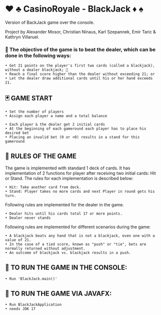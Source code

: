 # ♥ ♣️ CasinoRoyale - BlackJack ♦ ️♠️

Version of BackJack game over the console.

Project by Alexander Mosor, Christian Ninaus, Karl Szepannek, Emir Taric & Kathryn Villaruel.

### 💯 The objective of the game is to beat the dealer, which can be done in the following ways:

    • Get 21 points on the player's first two cards (called a blackjack), without a dealer blackjack; 🤑
    • Reach a final score higher than the dealer without exceeding 21; or 
    • Let the dealer draw additional cards until his or her hand exceeds 21.

## 🃏 GAME START

    • Set the number of players
    • Assign each player a name and a total balance

    • Each player & the dealer get 2 initial cards
    • At the beginning of each gameround each player has to place his desired bet
    • Placing an invalid bet (0 or <0) results in a stand for this gameround


## 👀 RULES OF THE GAME

The game is implemented with standard 1 deck of cards. 
It has implementation of 2 functions for player after receiving two initial cards: Hit or Stand.
The rules for each implementation is described below:

    • Hit: Take another card from deck.
    • Stand: Player takes no more cards and next Player in round gets his turn.

Following rules are implemented for the dealer in the game.

    • Dealer hits until his cards total 17 or more points.
    • Dealer never stands

Following rules are implemented for different scenarios during the game:

    • A blackjack beats any hand that is not a blackjack, even one with a value of 21.
    • In the case of a tied score, known as "push" or "tie", bets are normally returned without adjustment.
    • An outcome of blackjack vs. blackjack results in a push.


## 🏃 TO RUN THE GAME IN THE CONSOLE:

    • Run 'BlackJack.main()'

## 🏃 TO RUN THE GAME VIA JAVAFX:
    • Run BlackJackApplication
    • needs JDK 17